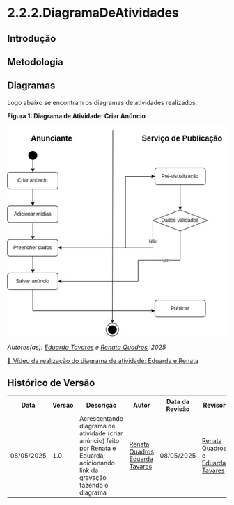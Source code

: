 # 2.2.2.DiagramaDeAtividades

## Introdução

## Metodologia

## Diagramas
Logo abaixo se encontram os diagramas de atividades realizados.

**Figura 1: Diagrama de Atividade: Criar Anúncio**

![Criar Anúncio](../assets/diagrama_criar_anuncio.jpeg)

*Autores(as): [Eduarda Tavares](https://github.com/erteduarda) e [Renata Quadros](https://github.com/RenataKurzawa), 2025* 

[🎥 Vídeo da realização do diagrama de atividade: Eduarda e Renata](https://unbbr.sharepoint.com/:v:/s/Arquiteturaedesenhodesoftwaregrupo06/EaONJKTDp_BGteBPuO7KI_IBdm7rrywcjQb-CzW-PcBSRg?e=XMSfet)

## Histórico de Versão

<div align="center">
    <table>
        <tr>
            <th>Data</th>
            <th>Versão</th>
            <th>Descrição</th>
            <th>Autor</th>
            <th>Data da Revisão</th>
            <th>Revisor</th>
            <th>Descrição de Revisão</th>
        </tr>
        <tr>
            <td>08/05/2025</td>
            <td>1.0</td>
            <td>Acrescentando diagrama de atividade (criar anúncio) feito por Renata e Eduarda; adicionando link da gravação fazendo o diagrama</td>
            <td><a href="https://github.com/RenataKurzawa">Renata Quadros</a> <a href="https://github.com/erteduarda">Eduarda Tavares</a></td>
            <td>08/05/2025</td>
            <td><a href="https://github.com/RenataKurzawa">Renata Quadros</a>  e <a href="https://github.com/erteduarda">Eduarda Tavares</a></td>
            <td>Foi revisado o diagrama de atividade da dupla que faço parte, seu posicionamento no documento e se era possível acessa-lo</td>
        </tr>
    </table>
</div>
